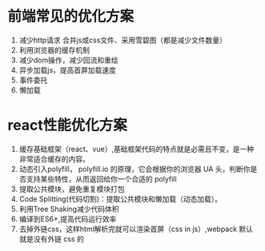 # 前端常见的优化方案

1. 减少http请求
合并js或css文件、采用雪碧图（都是减少文件数量）
2. 利用浏览器的缓存机制
3. 减少dom操作，减少回流和重绘
4. 异步加载js，提高首屏加载速度
5. 事件委托
6. 懒加载


# react性能优化方案

1. 缓存基础框架（react、vue）,基础框架代码的特点就是必需且不变，是一种非常适合缓存的内容。
2. 动态引入polyfill， polyfill.io 的原理，它会根据你的浏览器 UA 头，判断你是否支持某些特性，从而返回给你一个合适的 polyfill
3. 提取公共模块，避免重复模块打包
4. Code Splitting(代码切割)：提取公共模块和懒加载（动态加载）。
5. 利用Tree Shaking减少代码体积
6. 编译到ES6+,提高代码运行效率
7. 去掉外链css，这样html解析完就可以渲染首屏（css in js）,webpack 默认就是没有外链 css 的

